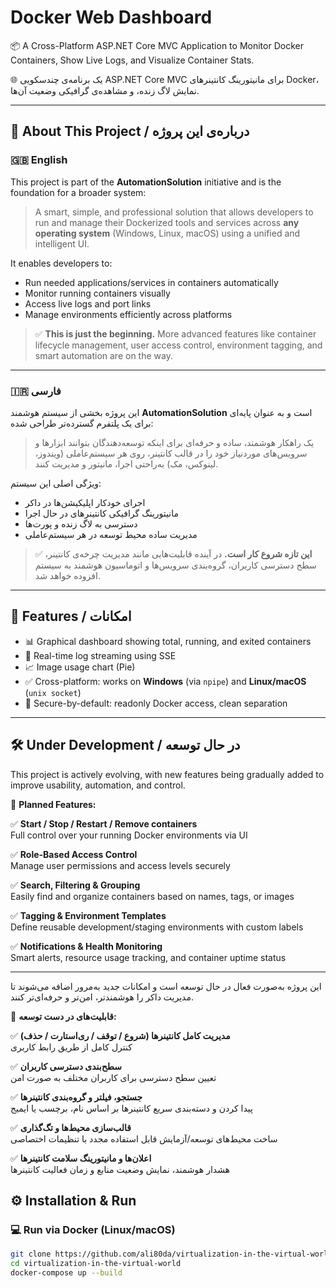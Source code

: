 








# Docker Web Dashboard

📦 A Cross-Platform ASP.NET Core MVC Application to Monitor Docker Containers, Show Live Logs, and Visualize Container Stats.

🌐 یک برنامه‌ی چندسکویی ASP.NET Core MVC برای مانیتورینگ کانتینرهای Docker، نمایش لاگ زنده، و مشاهده‌ی گرافیکی وضعیت آن‌ها.

---

## 🎯 About This Project / درباره‌ی این پروژه

### 🇬🇧 English

This project is part of the **AutomationSolution** initiative and is the foundation for a broader system:

> A smart, simple, and professional solution that allows developers to run and manage their Dockerized tools and services across **any operating system** (Windows, Linux, macOS) using a unified and intelligent UI.

It enables developers to:
- Run needed applications/services in containers automatically
- Monitor running containers visually
- Access live logs and port links
- Manage environments efficiently across platforms

> ✅ **This is just the beginning.** More advanced features like container lifecycle management, user access control, environment tagging, and smart automation are on the way.

---

### 🇮🇷 فارسی

این پروژه بخشی از سیستم هوشمند **AutomationSolution** است و به عنوان پایه‌ای برای یک پلتفرم گسترده‌تر طراحی شده:

> یک راهکار هوشمند، ساده و حرفه‌ای برای اینکه توسعه‌دهندگان بتوانند ابزارها و سرویس‌های موردنیاز خود را در قالب کانتینر، روی هر سیستم‌عاملی (ویندوز، لینوکس، مک) به‌راحتی اجرا، مانیتور و مدیریت کنند.

ویژگی اصلی این سیستم:
- اجرای خودکار اپلیکیشن‌ها در داکر
- مانیتورینگ گرافیکی کانتینرهای در حال اجرا
- دسترسی به لاگ زنده و پورت‌ها
- مدیریت ساده محیط توسعه در هر سیستم‌عاملی

> ✅ **این تازه شروع کار است.** در آینده قابلیت‌هایی مانند مدیریت چرخه‌ی کانتینر، سطح دسترسی کاربران، گروه‌بندی سرویس‌ها و اتوماسیون هوشمند به سیستم افزوده خواهد شد.

---

## 🚀 Features / امکانات

- 📊 Graphical dashboard showing total, running, and exited containers
- 📡 Real-time log streaming using SSE
- 📈 Image usage chart (Pie)
- ✅ Cross-platform: works on **Windows** (via `npipe`) and **Linux/macOS** (`unix socket`)
- 🔐 Secure-by-default: readonly Docker access, clean separation

---

## 🛠 Under Development / در حال توسعه

This project is actively evolving, with new features being gradually added to improve usability, automation, and control.

📌 **Planned Features:**

✅ **Start / Stop / Restart / Remove containers**  
  Full control over your running Docker environments via UI

✅ **Role-Based Access Control**  
  Manage user permissions and access levels securely

✅ **Search, Filtering & Grouping**  
  Easily find and organize containers based on names, tags, or images

✅ **Tagging & Environment Templates**  
  Define reusable development/staging environments with custom labels

✅ **Notifications & Health Monitoring**  
  Smart alerts, resource usage tracking, and container uptime status

---

این پروژه به‌صورت فعال در حال توسعه است و امکانات جدید به‌مرور اضافه می‌شوند تا مدیریت داکر را هوشمندتر، امن‌تر و حرفه‌ای‌تر کنند.

📌 **قابلیت‌های در دست توسعه:**

✅ **مدیریت کامل کانتینرها (شروع / توقف / ری‌استارت / حذف)**  
  کنترل کامل از طریق رابط کاربری

✅ **سطح‌بندی دسترسی کاربران**  
  تعیین سطح دسترسی برای کاربران مختلف به صورت امن

✅ **جستجو، فیلتر و گروه‌بندی کانتینرها**  
  پیدا کردن و دسته‌بندی سریع کانتینرها بر اساس نام، برچسب یا ایمیج

✅ **قالب‌سازی محیط‌ها و تگ‌گذاری**  
  ساخت محیط‌های توسعه/آزمایش قابل استفاده مجدد با تنظیمات اختصاصی

✅ **اعلان‌ها و مانیتورینگ سلامت کانتینرها**  
  هشدار هوشمند، نمایش وضعیت منابع و زمان فعالیت کانتینرها


## ⚙️ Installation & Run

### 💻 Run via Docker (Linux/macOS)

```bash
git clone https://github.com/ali80da/virtualization-in-the-virtual-world.git
cd virtualization-in-the-virtual-world
docker-compose up --build


```




